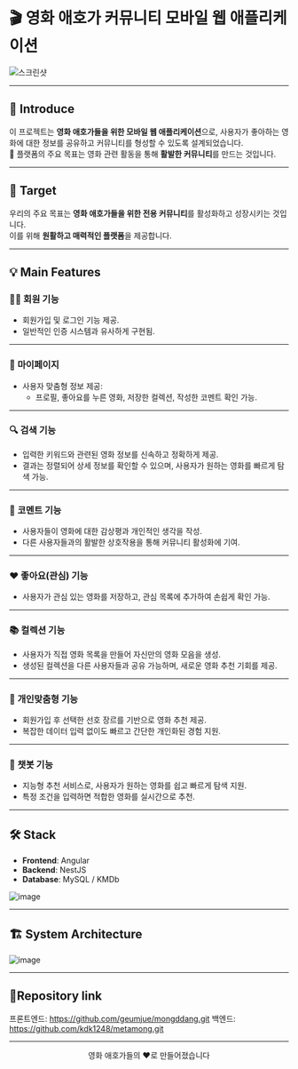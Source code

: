 # 🎬 영화 애호가 커뮤니티 모바일 웹 애플리케이션

![스크린샷](https://github.com/user-attachments/assets/941fd6f9-b332-4742-8d31-17f025b79b91)

---

## 🌟 **Introduce**

이 프로젝트는 **영화 애호가들을 위한 모바일 웹 애플리케이션**으로, 사용자가 좋아하는 영화에 대한 정보를 공유하고 커뮤니티를 형성할 수 있도록 설계되었습니다.  
🌟 플랫폼의 주요 목표는 영화 관련 활동을 통해 **활발한 커뮤니티**를 만드는 것입니다.

---

## 🎯 **Target**

우리의 주요 목표는 **영화 애호가들을 위한 전용 커뮤니티**를 활성화하고 성장시키는 것입니다.  
이를 위해 **원활하고 매력적인 플랫폼**을 제공합니다.

---

## 💡 **Main Features**

### 🙋‍♂️ **회원 기능**
- 회원가입 및 로그인 기능 제공.  
- 일반적인 인증 시스템과 유사하게 구현됨.

---

### 👤 **마이페이지**
- 사용자 맞춤형 정보 제공:  
  - 프로필, 좋아요를 누른 영화, 저장한 컬렉션, 작성한 코멘트 확인 가능.

---

### 🔍 **검색 기능**
- 입력한 키워드와 관련된 영화 정보를 신속하고 정확하게 제공.  
- 결과는 정렬되어 상세 정보를 확인할 수 있으며, 사용자가 원하는 영화를 빠르게 탐색 가능.

---

### 💬 **코멘트 기능**
- 사용자들이 영화에 대한 감상평과 개인적인 생각을 작성.  
- 다른 사용자들과의 활발한 상호작용을 통해 커뮤니티 활성화에 기여.

---

### ❤️ **좋아요(관심) 기능**
- 사용자가 관심 있는 영화를 저장하고, 관심 목록에 추가하여 손쉽게 확인 가능.

---

### 📚 **컬렉션 기능**
- 사용자가 직접 영화 목록을 만들어 자신만의 영화 모음을 생성.  
- 생성된 컬렉션을 다른 사용자들과 공유 가능하며, 새로운 영화 추천 기회를 제공.

---

### 🎥 **개인맞춤형 기능**
- 회원가입 후 선택한 선호 장르를 기반으로 영화 추천 제공.  
- 복잡한 데이터 입력 없이도 빠르고 간단한 개인화된 경험 지원.

---

### 🤖 **챗봇 기능**
- 지능형 추천 서비스로, 사용자가 원하는 영화를 쉽고 빠르게 탐색 지원.  
- 특정 조건을 입력하면 적합한 영화를 실시간으로 추천.

---

## 🛠️ **Stack**

- **Frontend**: Angular  
- **Backend**: NestJS  
- **Database**: MySQL / KMDb

![image](https://github.com/user-attachments/assets/4cfd0e73-fe57-47f3-9d30-dbd6d38a4cba)

---

## 🏗️ **System Architecture**
![image](https://github.com/user-attachments/assets/f6ce418f-4b5a-4aa1-b6d7-48831f0d1ee6)

---

## 🔗**Repository link**
프론트엔드: https://github.com/geumjue/mongddang.git
백엔드: https://github.com/kdk1248/metamong.git

---

<p align="center">영화 애호가들의 ❤️로 만들어졌습니다</p>
